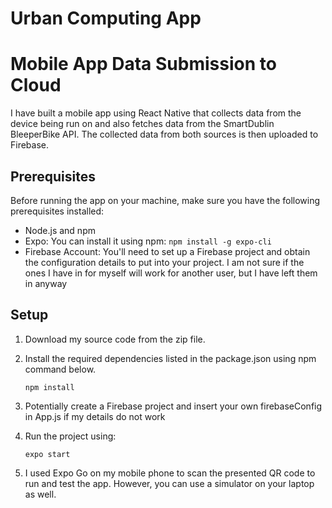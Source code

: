 # Urban Computing App

# Mobile App Data Submission to Cloud

I have built a mobile app using React Native that collects data from the device being run on and also fetches data from the SmartDublin BleeperBike API. The collected data from both sources is then uploaded to Firebase.

## Prerequisites

Before running the app on your machine, make sure you have the following prerequisites installed:

- Node.js and npm
- Expo: You can install it using npm: `npm install -g expo-cli`
- Firebase Account: You'll need to set up a Firebase project and obtain the configuration details to put into your project. I am not sure if the ones I have in for myself will work for another user, but I have left them in anyway

## Setup

1. Download my source code from the zip file.

2. Install the required dependencies listed in the package.json using npm command below.

   ```
   npm install
   ```

3. Potentially create a Firebase project and insert your own firebaseConfig in App.js if my details do not work

4. Run the project using:

   ```
   expo start
   ```

5. I used Expo Go on my mobile phone to scan the presented QR code to run and test the app. However, you can use a simulator on your laptop as well.

